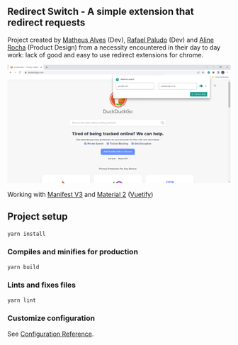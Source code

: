 ## Redirect Switch - A simple extension that redirect requests

Project created by [Matheus Alves](https://github.com/matheus-alpe) (Dev), [Rafael Paludo](https://github.com/RafaPaludo) (Dev) and [Aline Rocha](https://github.com/nesouro) (Product Design) from a necessity encountered in their day to day work: lack of good and easy to use redirect extensions for chrome.

![Extension](/readme-assets/Example.png)

Working with [Manifest V3](https://developer.chrome.com/docs/extensions/mv3/manifest/) and [Material 2](https://material.io/) ([Vuetify](https://vuetifyjs.com/))


## Project setup
```
yarn install
```

### Compiles and minifies for production
```
yarn build
```

### Lints and fixes files
```
yarn lint
```

### Customize configuration
See [Configuration Reference](https://cli.vuejs.org/config/).

